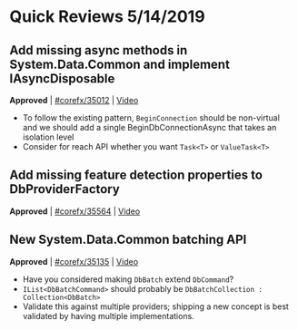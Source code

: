 # Quick Reviews 5/14/2019

## Add missing async methods in System.Data.Common and implement IAsyncDisposable

**Approved** | [#corefx/35012](https://github.com/dotnet/corefx/issues/35012#issuecomment-492336595) | [Video](https://www.youtube.com/watch?v=cP2E0gSe8is&t=0h0m0s)

* To follow the existing pattern, `BeginConnection` should be non-virtual and we should add a single BeginDbConnectionAsync that takes an isolation level
* Consider for reach API whether you want `Task<T>` or `ValueTask<T>`

## Add missing feature detection properties to DbProviderFactory

**Approved** | [#corefx/35564](https://github.com/dotnet/corefx/issues/35564) | [Video](https://www.youtube.com/watch?v=cP2E0gSe8is&t=0h31m15s)

## New System.Data.Common batching API

**Approved** | [#corefx/35135](https://github.com/dotnet/corefx/issues/35135#issuecomment-492347155) | [Video](https://www.youtube.com/watch?v=cP2E0gSe8is&t=0h36m11s)

* Have you considered making `DbBatch` extend `DbCommand`?
* `IList<DbBatchCommand>` should probably be `DbBatchCollection : Collection<DbBatch>`
* Validate this against multiple providers; shipping a new concept is best validated by having multiple implementations.
